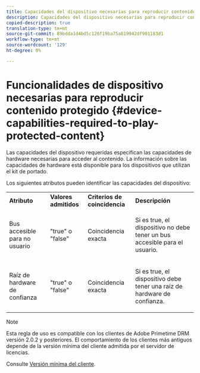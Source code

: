```yaml
---
title: Capacidades del dispositivo necesarias para reproducir contenido protegido
description: Capacidades del dispositivo necesarias para reproducir contenido protegido
copied-description: true
translation-type: tm+mt
source-git-commit: 89bdda1d4bd5c126f19ba75a819942df901183d1
workflow-type: tm+mt
source-wordcount: '129'
ht-degree: 0%

---
```



# Funcionalidades de dispositivo necesarias para reproducir contenido protegido {#device-capabilities-required-to-play-protected-content}

Las capacidades del dispositivo requeridas especifican las capacidades de hardware necesarias para acceder al contenido. La información sobre las capacidades de hardware está disponible para los dispositivos que utilizan el kit de portado.

Los siguientes atributos pueden identificar las capacidades del dispositivo:

<table id="table_v3n_fks_n4"> 
 <tbody> 
  <tr> 
   <td><b>Atributo</b> </td> 
   <td><b>Valores admitidos</b> </td> 
   <td><b>Criterios de coincidencia</b> </td> 
   <td><b>Descripción</b> </td> 
  </tr> 
  <tr> 
   <td colname="1" class="- topic/entry "> <p class="- topic/p ">Bus accesible para no usuario </p> </td> 
   <td colname="2" class="- topic/entry "> <p class="- topic/p ">"true" o "false" </p> </td> 
   <td colname="3" class="- topic/entry "> <p class="- topic/p ">Coincidencia exacta </p> </td> 
   <td colname="4" class="- topic/entry "> <p class="- topic/p ">Si es true, el dispositivo no debe tener un bus accesible para el usuario. </p> </td> 
  </tr> 
  <tr> 
   <td colname="1" class="- topic/entry "> <p class="- topic/p ">Raíz de hardware de confianza </p> </td> 
   <td colname="2" class="- topic/entry "> <p class="- topic/p ">"true" o "false" </p> </td> 
   <td colname="3" class="- topic/entry "> <p class="- topic/p ">Coincidencia exacta </p> </td> 
   <td colname="4" class="- topic/entry "> <p class="- topic/p ">Si es true, el dispositivo debe tener una raíz de hardware de confianza. </p> </td> 
  </tr> 
 </tbody> 
</table>

>[!NOTE]
>
>Esta regla de uso es compatible con los clientes de Adobe Primetime DRM versión 2.0.2 y posteriores. El comportamiento de los clientes más antiguos depende de la versión mínima del cliente admitida por el servidor de licencias.
>
>Consulte [Versión mínima del cliente](../../../../protecting-content/setting-up-the-sdk/setup-dev-env.md).

